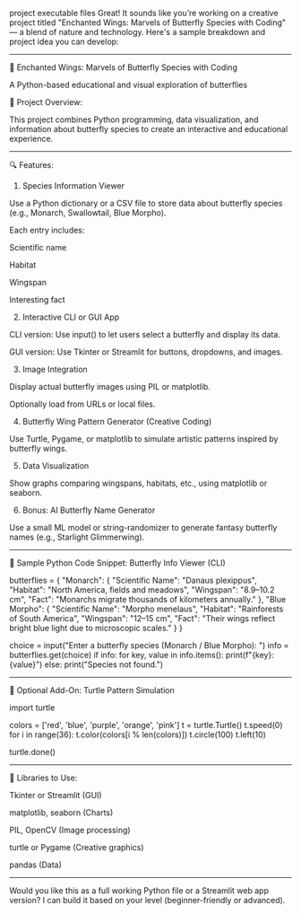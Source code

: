 project executable files
Great! It sounds like you’re working on a creative project titled "Enchanted Wings: Marvels of Butterfly Species with Coding" — a blend of nature and technology. Here's a sample breakdown and project idea you can develop:


---

🦋 Enchanted Wings: Marvels of Butterfly Species with Coding

A Python-based educational and visual exploration of butterflies

🧠 Project Overview:

This project combines Python programming, data visualization, and information about butterfly species to create an interactive and educational experience.


---

🔍 Features:

1. Species Information Viewer

Use a Python dictionary or a CSV file to store data about butterfly species (e.g., Monarch, Swallowtail, Blue Morpho).

Each entry includes:

Scientific name

Habitat

Wingspan

Interesting fact




2. Interactive CLI or GUI App

CLI version: Use input() to let users select a butterfly and display its data.

GUI version: Use Tkinter or Streamlit for buttons, dropdowns, and images.



3. Image Integration

Display actual butterfly images using PIL or matplotlib.

Optionally load from URLs or local files.



4. Butterfly Wing Pattern Generator (Creative Coding)

Use Turtle, Pygame, or matplotlib to simulate artistic patterns inspired by butterfly wings.



5. Data Visualization

Show graphs comparing wingspans, habitats, etc., using matplotlib or seaborn.



6. Bonus: AI Butterfly Name Generator

Use a small ML model or string-randomizer to generate fantasy butterfly names (e.g., Starlight Glimmerwing).





---

🧾 Sample Python Code Snippet: Butterfly Info Viewer (CLI)

butterflies = {
    "Monarch": {
        "Scientific Name": "Danaus plexippus",
        "Habitat": "North America, fields and meadows",
        "Wingspan": "8.9–10.2 cm",
        "Fact": "Monarchs migrate thousands of kilometers annually."
    },
    "Blue Morpho": {
        "Scientific Name": "Morpho menelaus",
        "Habitat": "Rainforests of South America",
        "Wingspan": "12–15 cm",
        "Fact": "Their wings reflect bright blue light due to microscopic scales."
    }
}

choice = input("Enter a butterfly species (Monarch / Blue Morpho): ")
info = butterflies.get(choice)
if info:
    for key, value in info.items():
        print(f"{key}: {value}")
else:
    print("Species not found.")


---

🎨 Optional Add-On: Turtle Pattern Simulation

import turtle

colors = ['red', 'blue', 'purple', 'orange', 'pink']
t = turtle.Turtle()
t.speed(0)
for i in range(36):
    t.color(colors[i % len(colors)])
    t.circle(100)
    t.left(10)

turtle.done()


---

🧰 Libraries to Use:

Tkinter or Streamlit (GUI)

matplotlib, seaborn (Charts)

PIL, OpenCV (Image processing)

turtle or Pygame (Creative graphics)

pandas (Data)



---

Would you like this as a full working Python file or a Streamlit web app version? I can build it based on your level (beginner-friendly or advanced).
